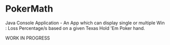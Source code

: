 # PokerMath
Java Console Application - An App which can display single or multiple Win : Loss Percentage/s based on a given Texas Hold 'Em Poker hand.

WORK IN PROGRESS 
